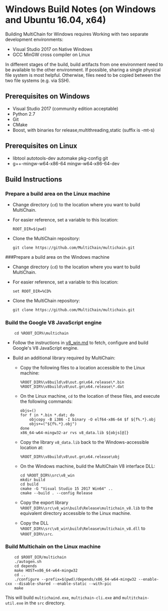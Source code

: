# Windows Build Notes (on Windows and Ubuntu 16.04, x64)

Building MultiChain for Windows requires Working with two separate development environments:

  - Visual Studio 2017 on Native Windows
  - GCC MinGW cross compiler on Linux

In different stages of the build, build artifacts from one environment need to be available to the other environment. If possible, sharing a single physical file system is most helpful. Otherwise, files need to be copied between the two file systems (e.g. via SSH).

## Prerequisites on Windows

  - Visual Studio 2017 (community edition acceptable)
  - Python 2.7
  - Git
  - CMake
  - Boost, with binaries for release,multithreading,static (suffix is -mt-s)

## Prerequisites on Linux

  - libtool autotools-dev automake pkg-config git
  - g++-mingw-w64-x86-64 mingw-w64-x86-64-dev

## Build Instructions

### Prepare a build area on the Linux machine

  - Change directory (`cd`) to the location where you want to build MultiChain.
  - For easier reference, set a variable to this location:

        ROOT_DIR=$(pwd)

  - Clone the MultiChain repository:

        git clone https://github.com/MultiChain/multichain.git

###Prepare a build area on the Windows machine

  - Change directory (`cd`) to the location where you want to build MultiChain.
  - For easier reference, set a variable to this location:

        set ROOT_DIR=%CD%

  - Clone the MultiChain repository:

        git clone https://github.com/MultiChain/multichain.git

### Build the Google V8 JavaScript engine

        cd %ROOT_DIR%\multichain

  - Follow the instructions in [v8_win.md](v8_win.md) to fetch, configure and build Google's V8 JavaScript engine.

  - Build an additional library required by MultiChain:

      - Copy the following files to a location accessible to the Linux machine:

            %ROOT_DIR%\v8build\v8\out.gn\x64.release\*.bin
            %ROOT_DIR%\v8build\v8\out.gn\x64.release\*.dat

      - On the Linux machine, `cd` to the location of these files, and execute the following commands:

            objs=()
            for f in *.bin *.dat; do
                objcopy -B i386 -I binary -O elf64-x86-64 $f ${f%.*}.obj
                objs+=("${f%.*}.obj")
            done
            x86_64-w64-mingw32-ar rvs v8_data.lib ${objs[@]}

      - Copy the library `v8_data.lib` back to the Windows-accessible location at:

            %ROOT_DIR%\v8build\v8\out.gn\x64.release\obj

      - On the Windows machine, build the MultiChain V8 interface DLL:

            cd %ROOT_DIR%\src\v8_win
            mkdir build
            cd build
            cmake -G "Visual Studio 15 2017 Win64" ..
            cmake --build . --config Release

      - Copy the export library `%ROOT_DIR%\src\v8_win\build\Release\multichain_v8.lib` to the equivalent directory accessible to the Linux machine.
      -  Copy the DLL `%ROOT_DIR%\src\v8_win\build\Release\multichain_v8.dll` to `%ROOT_DIR%\src`.

### Build Multichain on the Linux machine

        cd $ROOT_DIR/multichain
        ./autogen.sh
        cd depends
        make HOST=x86_64-w64-mingw32
        cd ..
        ./configure --prefix=$(pwd)/depends/x86_64-w64-mingw32 --enable-cxx --disable-shared --enable-static --with-pic
        make
    
This will build `multichaind.exe`, `multichain-cli.exe` and `multitchain-util.exe` in the `src` directory.
